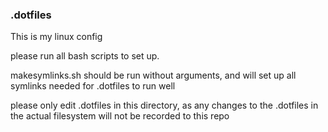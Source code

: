 ### .dotfiles

This is my linux config


please run all bash scripts to set up.

makesymlinks.sh should be run without arguments, and will set up all symlinks needed for .dotfiles to run well

please only edit .dotfiles in this directory, as any changes to the .dotfiles in the actual filesystem will not be recorded to this repo

